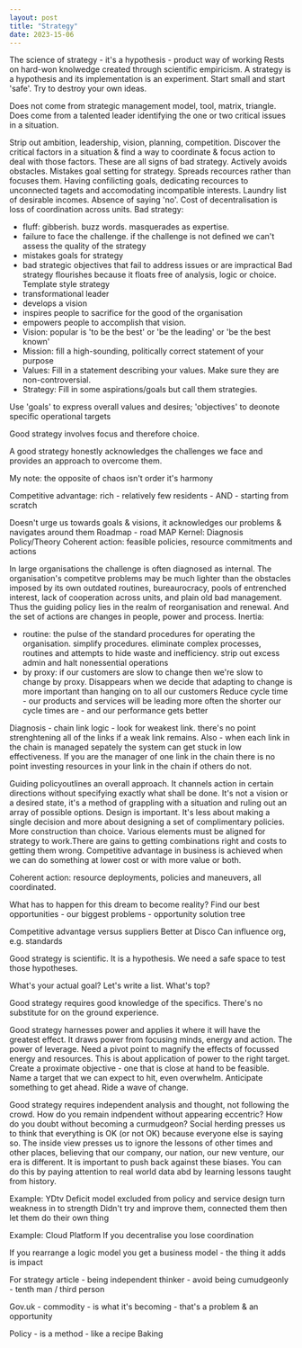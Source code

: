 ```yaml
---
layout: post
title: "Strategy"
date: 2023-15-06
---
```


The science of strategy - it's a hypothesis - product way of working
Rests on hard-won knolwedge created through scientific empiricism. A strategy is a hypothesis and its implementation is an experiment.
Start small and start 'safe'.
Try to destroy your own ideas.

Does not come from strategic management model, tool, matrix, triangle. Does come from a talented leader identifying the one or two critical issues in a situation. 

Strip out ambition, leadership, vision, planning, competition. Discover the critical factors in a situation & find a way to coordinate & focus action to deal with those factors. These are all signs of bad strategy. Actively avoids obstacles. Mistakes goal setting for strategy. Spreads recources rather than focuses them. Having confilicting goals, dedicating recources to unconnected tagets and accomodating incompatible interests. Laundry list of desirable incomes. Absence of saying 'no'.
Cost of decentralisation is loss of coordination across units.
Bad strategy:
- fluff: gibberish. buzz words. masquerades as expertise.
- failure to face the challenge. if the challenge is not defined we can't assess the quality of the strategy
- mistakes goals for strategy
- bad strategic objectives that fail to address issues or are impractical
Bad strategy flourishes because it floats free of analysis, logic or choice.
Template style strategy
- transformational leader
- develops a vision
- inspires people to sacrifice for the good of the organisation
- empowers people to accomplish that vision.
- Vision: popular is 'to be the best' or 'be  the leading' or 'be the best known'
- Mission: fill a high-sounding, politically correct statement of your purpose
- Values: Fill in a statement describing your values. Make sure they are non-controversial.
- Strategy: Fill in some aspirations/goals but call them strategies.

Use 'goals' to express overall values and desires; 'objectives' to deonote specific operational targets

Good strategy involves focus and therefore choice.

A good strategy honestly acknowledges the challenges we face and provides an approach to overcome them.

My note: the opposite of chaos isn't order it's harmony 

Competitive advantage: rich - relatively few residents - AND - starting from scratch 

Doesn't urge us towards goals & visions, it acknowledges our problems & navigates around them
Roadmap - road MAP
Kernel:
Diagnosis
Policy/Theory
Coherent action: feasible policies, resource commitments and actions

In large organisations the challenge is often diagnosed as internal. The organisation's competitve problems may be much lighter than the obstacles imposed by its own outdated routines, bureaurocracy, pools of entrenched interest, lack of cooperation across units, and plain old bad management. Thus the guiding policy lies in the realm of reorganisation and renewal. And the set of actions are changes in people, power and process.
Inertia:
- routine: the pulse of the standard procedures for operating the organisation. simplify procedures. eliminate complex processes, routines and attempts to hide waste and inefficiency. strip out excess admin and halt nonessential operations
- by proxy: if our customers are slow to change then we're slow to change by proxy. Disappears when we decide that adapting to change is more important than hanging on to all our customers
Reduce cycle time - our products and services will be leading more often the shorter our cycle times are - and our performance gets better

Diagnosis - chain link logic - look for weakest link. there's no point strenghtening all of the links if a weak link remains.
Also - when each link in the chain is managed sepately the system can get stuck in low effectiveness. If you are the manager of one link in the chain there is no point investing resources in your link in the chain if others do not.

Guiding policyoutlines an overall approach. It channels action in certain directions without specifying exactly what shall be done. It's not a vision or a desired state, it's a method of grappling with a situation and ruling out an array of possible options.
Design is important. It's less about making a single decision and more about designing a set of complimentary policies. More construction than choice. Various elements must be aligned for strategy to work.There are gains to getting combinations right and costs to getting them wrong.
Competitive advantage in business is achieved when we can do something at lower cost or with more value or both.

Coherent action: resource deployments, policies and maneuvers, all coordinated. 

What has to happen for this dream to become reality?
Find our best opportunities - our biggest problems - opportunity solution tree

Competitive advantage versus suppliers
Better at Disco
Can influence org, e.g. standards 

Good strategy is scientific. It is a hypothesis. We need a safe space to test those hypotheses.

What's your actual goal? Let's write a list. What's top?

Good strategy requires good knowledge of the specifics. There's no substitute for on the ground experience.

Good strategy harnesses power and applies it where it will have the greatest effect.
It draws power from focusing minds, energy and action. The power of leverage. Need a pivot point to magnify the effects of focussed energy and resources. This is about application of power to the right target.
Create a proximate objective - one that is close at hand to be feasible. Name a target that we can expect to hit, even overwhelm.
Anticipate something to get ahead. Ride a wave of change.

Good strategy requires independent analysis and thought, not following the crowd. How do you remain indpendent without appearing eccentric? How do you doubt without becoming a curmudgeon? Social herding presses us to think that everything is OK (or not OK) because everyone else is saying so. The inside view presses us to ignore the lessons of other times and other places, believing that our company, our nation, our new venture, our era is different. It is important to push back against these biases. You can do this by paying attention to real world data abd by learning lessons taught from history.

Example: YDtv
Deficit model
excluded from policy and service design
turn weakness in to strength
Didn't try and improve them, connected them then let them do their own thing

Example: Cloud Platform
If you decentralise you lose coordination

If you rearrange a logic model you get a business model - the thing it adds is impact

For strategy article - being independent thinker - avoid being cumudgeonly - tenth man / third person

Gov.uk - commodity - is what it's becoming - that's a problem & an opportunity

Policy - is a method - like a recipe
Baking
